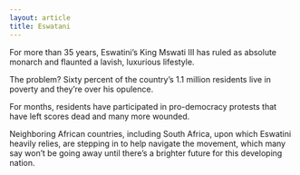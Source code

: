```yaml
---
layout: article
title: Eswatani
---
```

For more than 35 years, Eswatini’s King Mswati III has ruled as absolute monarch and flaunted a lavish, luxurious lifestyle.

The problem? Sixty percent of the country’s 1.1 million residents live in poverty and they’re over his opulence.

For months, residents have participated in pro-democracy protests that have left scores dead and many more wounded.

Neighboring African countries, including South Africa, upon which Eswatini heavily relies, are stepping in to help navigate the movement, which many say won’t be going away until there’s a brighter future for this developing nation.